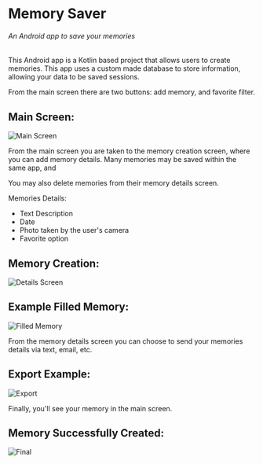 # Memory Saver
###### An Android app to save your memories

This Android app is a Kotlin based project that allows users to create memories. This app uses a custom made database to store information,
allowing your data to be saved sessions.

From the main screen there are two buttons: add memory, and favorite filter.
## Main Screen:
![Main Screen](/ReadmeImages/blankHomeScreen.PNG)

From the main screen you are taken to the memory creation screen, where you can add memory details.
Many memories may be saved within the same app, and 

You may also delete memories from their memory details screen.

Memories Details:
- Text Description
- Date
- Photo taken by the user's camera
- Favorite option

## Memory Creation:
![Details Screen](/ReadmeImages/newMemory.PNG)

## Example Filled Memory:
![Filled Memory](/ReadmeImages/newMemoryFilled.PNG)

From the memory details screen you can choose to send your memories details via text, email, etc.
## Export Example:
![Export](/ReadmeImages/export.PNG)

Finally, you'll see your memory in the main screen.
## Memory Successfully Created:
![Final](/ReadmeImages/savedMemory.PNG)

